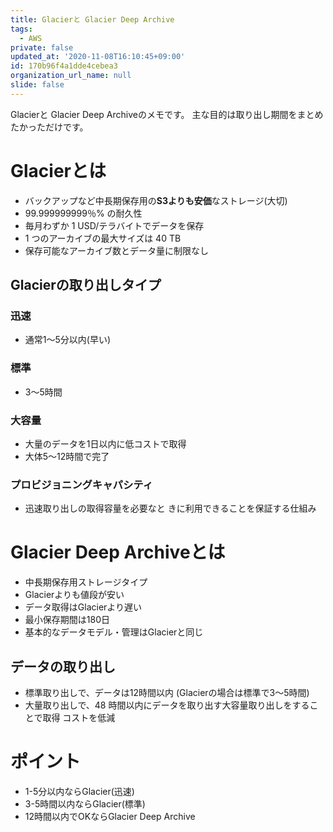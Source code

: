 ```yaml
---
title: Glacierと Glacier Deep Archive
tags:
  - AWS
private: false
updated_at: '2020-11-08T16:10:45+09:00'
id: 170b96f4a1dde4cebea3
organization_url_name: null
slide: false
---
```

Glacierと Glacier Deep Archiveのメモです。
主な目的は取り出し期間をまとめたかっただけです。

# Glacierとは
- バックアップなど中長期保存用の**S3よりも安価**なストレージ(大切)
- 99.999999999％% の耐久性
- 毎月わずか 1 USD/テラバイトでデータを保存
- 1 つのアーカイブの最大サイズは 40 TB
- 保存可能なアーカイブ数とデータ量に制限なし

## Glacierの取り出しタイプ
### 迅速
- 通常1〜5分以内(早い)

### 標準
- 3〜5時間

### 大容量
- 大量のデータを1日以内に低コストで取得
- 大体5〜12時間で完了

### プロビジョニングキャパシティ 
- 迅速取り出しの取得容量を必要なと きに利用できることを保証する仕組み

# Glacier Deep Archiveとは
- 中長期保存用ストレージタイプ
- Glacierよりも値段が安い
- データ取得はGlacierより遅い
- 最小保存期間は180日
- 基本的なデータモデル・管理はGlacierと同じ

## データの取り出し
- 標準取り出しで、データは12時間以内 (Glacierの場合は標準で3〜5時間)
- 大量取り出しで、48 時間以内にデータを取り出す大容量取り出しをすることで取得 コストを低減

# ポイント
- 1-5分以内ならGlacier(迅速)
- 3-5時間以内ならGlacier(標準)
- 12時間以内でOKならGlacier Deep Archive
